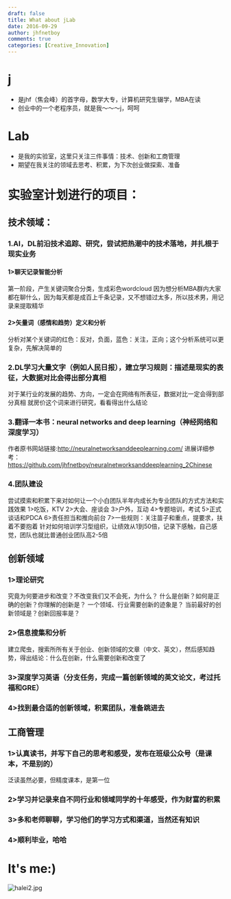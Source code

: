 ```yaml
---
draft: false
title: What about jLab
date: 2016-09-29
author: jhfnetboy
comments: true
categories: [Creative_Innovation]
---
```

# j
+ 是jhf（焦会峰）的首字母，数学大专，计算机研究生辍学，MBA在读
+ 创业中的一个老程序员，就是我～～～j，呵呵

# Lab
+ 是我的实验室，这里只关注三件事情：技术、创新和工商管理
+ 期望在我关注的领域去思考、积累，为下次创业做探索、准备

# 实验室计划进行的项目：
## 技术领域：
### 1.AI，DL前沿技术追踪、研究，尝试把热潮中的技术落地，并扎根于现实业务
#### 1>聊天记录智能分析
第一阶段，产生关键词聚合分类，生成彩色wordcloud
因为想分析MBA群内大家都在聊什么，因为每天都是成百上千条记录，又不想错过太多，所以技术男，用记录来提取精华

#### 2>矢量词（感情和趋势）定义和分析
分析对某个关键词的红色：反对，负面，蓝色：关注，正向；这个分析系统可以更复杂，先解决简单的


### 2.DL学习大量文字（例如人民日报），建立学习规则：描述是现实的表征，大数据对比会得出部分真相
对于某行业的发展的趋势、方向，一定会在网络有所表征，数据对比一定会得到部分真相
就房价这个词来进行研究，看看得出什么结论


### 3.翻译一本书：neural networks and  deep  learning（神经网络和深度学习）
作者原书网站链接:http://neuralnetworksanddeeplearning.com/
进展详细参考：https://github.com/jhfnetboy/neuralnetworksanddeeplearning_2Chinese

### 4.团队建设
尝试摸索和积累下来对如何让一个小白团队半年内成长为专业团队的方式方法和实践效果
1>吃饭，KTV
2>大会、座谈会
3>户外，互动
4>专题培训，考试
5>正式谈话和PDCA
6>责任担当和推向前台
7>一些规则：关注苗子和重点，提要求，扶着不要抱着
针对如何培训学习型组织，让绩效从1到50倍，记录下感触，自己感觉，团队也就比普通创业团队高2-5倍



## 创新领域
### 1>理论研究
究竟为何要进步和改变？不改变我们又不会死，为什么？
什么是创新？如何是正确的创新？你理解的创新是？
一个领域、行业需要创新的迹象是？
当前最好的创新领域是？创新回报率是？

### 2>信息搜集和分析
建立爬虫，搜索所所有关于创业、创新领域的文章（中文、英文），然后感知趋势，得出结论：什么在创新，什么需要创新和改变了

### 3>深度学习英语（分支任务，完成一篇创新领域的英文论文，考过托福和GRE）

### 4>找到最合适的创新领域，积累团队，准备跳进去


## 工商管理
### 1>认真读书，并写下自己的思考和感受，发布在班级公众号（是课本，不是别的）
泛读虽然必要，但精度课本，是第一位

### 2>学习并记录来自不同行业和领域同学的十年感受，作为财富的积累

### 3>多和老师聊聊，学习他们的学习方式和渠道，当然还有知识
### 4>顺利毕业，哈哈
# It's me:)
![halei2.jpg](/assets/halei2.jpg)
